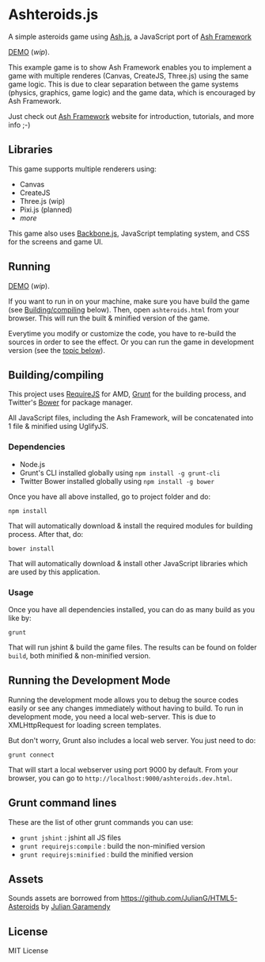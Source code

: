 # Ashteroids.js

A simple asteroids game using [Ash.js](https://github.com/brejep/ash-js), a JavaScript port of [Ash Framework](http://ashframework.org)

[DEMO][demo_url] (*wip*).

This example game is to show Ash Framework enables you to implement a game with multiple renderes (Canvas, CreateJS, Three.js)
using the same game logic. This is due to clear separation between the game systems (physics, graphics, game logic) and the game data,
which is encouraged by Ash Framework.

Just check out [Ash Framework](http://ashframework.org/) website for introduction, tutorials, and more info ;-)

## Libraries

This game supports multiple renderers using:

* Canvas
* CreateJS
* Three.js (wip)
* Pixi.js (planned)
* *more*

This game also uses [Backbone.js](http://backbonejs.org), JavaScript templating system, and CSS for the screens and game UI.

## Running
[DEMO][demo_url] (*wip*).

If you want to run in on your machine, make sure you have build the game (see [Building/compiling](#buildingcompiling) below).
Then, open `ashteroids.html` from your browser. This will run the built & minified version of the game.

Everytime you modify or customize the code, you have to re-build the sources in order to see the effect.
Or you can run the game in development version (see the [topic below](#running-the-development-version)).

## Building/compiling
This project uses [RequireJS](http://requirejs.org/) for AMD, [Grunt](http://www.gruntjs.com) for the building process, and
Twitter's [Bower](https://github.com/twitter/bower) for package manager.

All JavaScript files, including the Ash Framework, will be concatenated into 1 file & minified using UglifyJS.

### Dependencies
* Node.js
* Grunt's CLI installed globally using `npm install -g grunt-cli`
* Twitter Bower installed globally using `npm install -g bower`

Once you have all above installed, go to project folder and do:

```
npm install
```

That will automatically download & install the required modules for building process. After that, do:

```
bower install
```

That will automatically download & install other JavaScript libraries which are used by this application.

### Usage
Once you have all dependencies installed, you can do as many build as you like by:

```
grunt
```

That will run jshint & build the game files. The results can be found on folder `build`, both minified & non-minified version.

## Running the Development Mode
Running the development mode allows you to debug the source codes easily or see any changes immediately without having to build.
To run in development mode, you need a local web-server. This is due to XMLHttpRequest for loading screen templates.

But don't worry, Grunt also includes a local web server. You just need to do:

```
grunt connect
```

That will start a local webserver using port 9000 by default. From your browser, you can go to `http://localhost:9000/ashteroids.dev.html`.

## Grunt command lines
These are the list of other grunt commands you can use:

* `grunt jshint` : jshint all JS files
* `grunt requirejs:compile` : build the non-minified version
* `grunt requirejs:minified` : build the minified version

## Assets
Sounds assets are borrowed from https://github.com/JulianG/HTML5-Asteroids
by [Julian Garamendy](http://tubamuga.com/demos/julian/)

## License
MIT License

[demo_url]: http://abiyasa.com/lab/html5/ashteroids/ashteroids.html "DEMO"
